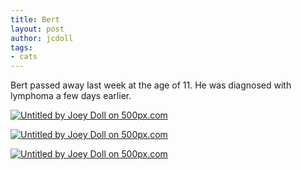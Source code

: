 ```yaml
---
title: Bert
layout: post
author: jcdoll
tags:
- cats
---
```


Bert passed away last week at the age of 11. He was diagnosed with lymphoma a few days earlier.

[
![Untitled by Joey Doll on 500px.com](https://drscdn.500px.org/photo/158154281/m%3D900/ace132c7a9679fc282954d5c3a85e31d)
](https://500px.com/photo/158154281/untitled-by-joey-doll)

[
![Untitled by Joey Doll on 500px.com](https://drscdn.500px.org/photo/158154385/m%3D900/62faef8ee53f1123c16a5e87f72d9e30)
](https://500px.com/photo/158154385/untitled-by-joey-doll)

[
![Untitled by Joey Doll on 500px.com](https://drscdn.500px.org/photo/158994147/m%3D900/5716388c50ea36295b88c7ac37f50a58)
](https://500px.com/photo/158994147/untitled-by-joey-doll)
